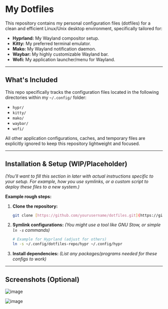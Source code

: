 # My Dotfiles

This repository contains my personal configuration files (dotfiles) for a clean and efficient Linux/Unix desktop environment, specifically tailored for:

* **Hyprland:** My Wayland compositor setup.
* **Kitty:** My preferred terminal emulator.
* **Mako:** My Wayland notification daemon.
* **Waybar:** My highly customizable Wayland bar.
* **Wofi:** My application launcher/menu for Wayland.

---

## What's Included

This repo specifically tracks the configuration files located in the following directories within my `~/.config/` folder:

* `hypr/`
* `kitty/`
* `mako/`
* `waybar/`
* `wofi/`

All other application configurations, caches, and temporary files are explicitly ignored to keep this repository lightweight and focused.

---

## Installation & Setup (WIP/Placeholder)

*(You'll want to fill this section in later with actual instructions specific to your setup. For example, how you use symlinks, or a custom script to deploy these files to a new system.)*

**Example rough steps:**

1.  **Clone the repository:**
    ```bash
    git clone [https://github.com/yourusername/dotfiles.git](https://github.com/yourusername/dotfiles.git) ~/.config/dotfiles-repo
    ```
2.  **Symlink configurations:**
    *(You might use a tool like GNU Stow, or simple `ln -s` commands)*
    ```bash
    # Example for Hyprland (adjust for others)
    ln -s ~/.config/dotfiles-repo/hypr ~/.config/hypr
    ```
3.  **Install dependencies:**
    *(List any packages/programs needed for these configs to work)*

---

## Screenshots (Optional)

![image](https://github.com/user-attachments/assets/a0f9a9c4-92a5-43b4-8d99-43653dffc620)

![image](https://github.com/user-attachments/assets/3789b174-1797-4d7b-9158-11b1e2d5a310)


